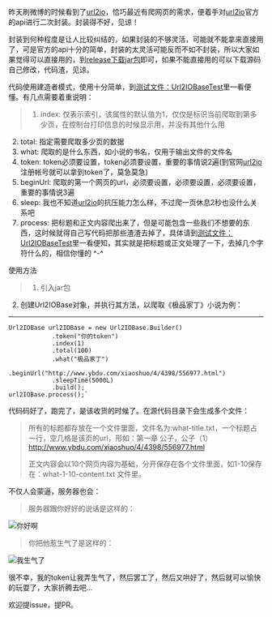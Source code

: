 昨天刷微博的时候看到了[url2io](http://www.url2io.com/)，恰巧最近有爬网页的需求，便着手对[url2io](http://www.url2io.com/)官方的api进行二次封装。封装得不好，见谅！

封装到何种程度是让人比较纠结的，如果封装的不够灵活，可能就不能拿来直接用了，可是官方的api十分的简单，封装的太灵活可能反而不如不封装，所以大家如果觉得可以直接用的，到[release下载jar包](https://github.com/xiaosongfu/Url2IOBase/releases/download/v1.0.0/Url2IOBase.jar)即可，如果不能直接用的可以下载源码自己修改，代码渣，见谅。

代码使用建造者模式，使用十分简单，到[测试文件：Url2IOBaseTest](https://github.com/xiaosongfu/Url2IOBase/blob/master/src/com/fuxiaosong/url2iobase/Url2IOBaseTest.java)里一看便懂。有几点需要着重说明：

> 1. index: 仅表示索引，该属性的默认值为1，仅仅是标识当前爬取到第多少页，在控制台打印信息的时候显示用，并没有其他什么用
2. total: 指定需要爬取多少页的数据
3. what: 爬取的是什么东西，如小说的书名，仅用于输出文件的文件名
4. token: token必须要设置，token必须要设置，重要的事情说2遍(到官网[url2io](http://www.url2io.com/)注册帐号就可以拿到token了，莫急莫急)
5. beginUrl: 爬取的第一个网页的url，必须要设置，必须要设置，必须要设置，重要的事情说3遍
6. sleep: 我也不知道[url2io](http://www.url2io.com/)的抗压能力怎么样，不过爬一页休息2秒也没什么关系吧
7. process: 把标题和正文内容爬出来了，但是可能包含一些我们不想要的东西，这时候就得自己写代码把那些渣渣去掉了，具体请到[测试文件：Url2IOBaseTest](https://github.com/xiaosongfu/Url2IOBase/blob/master/src/com/fuxiaosong/url2iobase/Url2IOBaseTest.java)里一看便知，其实就是把标题或正文处理了一下，去掉几个字符什么的，相信你懂的 ^-^


使用方法
> 1. 引入jar包
2. 创建Url2IOBase对象，并执行其方法，以爬取《极品家丁》小说为例：

---  

    Url2IOBase url2IOBase = new Url2IOBase.Builder()
                .token("你的token")
                .index(1)
                .total(100)
                .what("极品家丁")
                .beginUrl("http://www.ybdu.com/xiaoshuo/4/4398/556977.html")
                .sleepTime(5000L)
                .build();
    url2IOBase.process();`


代码码好了，跑完了，是该收货的时候了。在源代码目录下会生成多个文件：
> 所有的标题都存放在一个文件里面，文件名为:what-title.txt，一个标题占一行，空几格是该页的url，形如：第一章 公子，公子（1）    http://www.ybdu.com/xiaoshuo/4/4398/556977.html
> 
> 正文内容会以10个网页内容为基础，分开保存在各个文件里面，如1-10保存在：what-1-10-content.txt 文件里。

不仅人会蒙逼，服务器也会：

> 服务器跟你好好的说话是这样的：

![你好啊](http://xiaosongfu-github.nos-eastchina1.126.net/success.png)


> 你把他惹生气了是这样的：

![我生气了](http://xiaosongfu-github.nos-eastchina1.126.net/error.png)


很不幸，我的token让我弄生气了，然后罢工了，然后又哄好了，然后就可以愉快的玩耍了，大家折腾去吧...

欢迎提issue，提PR。
